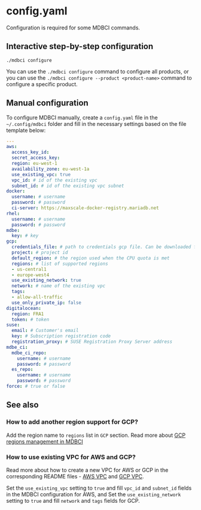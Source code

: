# config.yaml

Configuration is required for some MDBCI commands.

## Interactive step-by-step configuration

```
./mdbci configure
```
You can use the `./mdbci configure` command to configure all products, or you can use
the `./mdbci configure --product <product-name>` command to configure a specific product.

## Manual configuration

To configure MDBCI manually, create a `config.yaml` file in the `~/.config/mdbci` folder and fill
in the necessary settings based on the file template below:
```yaml
---
aws:
  access_key_id:
  secret_access_key:
  region: eu-west-1
  availability_zone: eu-west-1a
  use_existing_vpc: true
  vpc_id: # id of the existing vpc
  subnet_id: # id of the existing vpc subnet
docker:
  username: # username
  password: # password
  ci-server: https://maxscale-docker-registry.mariadb.net
rhel:
  username: # username
  password: # password
mdbe:
  key: # key
gcp:
  credentials_file: # path to credentials gcp file. Can be downloaded from https://console.cloud.google.com/apis/credentials
  project: # project id
  default_region: # the region used when the CPU quota is met
  regions: # list of supported regions
  - us-central1
  - europe-west4
  use_existing_network: true
  network: # name of the existing vpc
  tags:
  - allow-all-traffic
  use_only_private_ip: false
digitalocean:
  region: FRA1
  token: # token
suse:
  email: # Customer's email
  key: # Subscription registration code
  registration_proxy: # SUSE Registration Proxy Server address
mdbe_ci:
  mdbe_ci_repo:
    username: # username
    password: # password
  es_repo:
    username: # username
    password: # password
force: # true or false
```

## See also

### How to add another region support for GCP?

Add the region name to `regions` list in `GCP` section. Read more about [GCP regions management in MDBCI](../interaction_with_cloud_platforms/gcp_regions_management.md)

### How to use existing VPC for AWS and GCP?

Read more about how to create a new VPC for AWS or GCP in the corresponding
README files - [AWS VPC](../../../scripts/aws/vpc/README.md) and [GCP VPC](../../../scripts/gcp/vpc/README.md).

Set the `use_existing_vpc` setting to `true` and fill `vpc_id` and `subnet_id` fields in the MDBCI configuration for AWS,
and Set the `use_existing_network` setting to `true` and fill `network` and `tags` fields for GCP.
